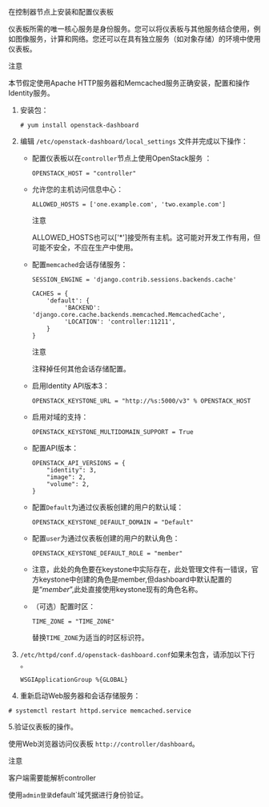 在控制器节点上安装和配置仪表板

仪表板所需的唯一核心服务是身份服务。您可以将仪表板与其他服务结合使用，例如图像服务，计算和网络。您还可以在具有独立服务（如对象存储）的环境中使用仪表板。 

注意

本节假定使用Apache HTTP服务器和Memcached服务正确安装，配置和操作Identity服务。

1. 安装包：

   ```
   # yum install openstack-dashboard
   ```

2. 编辑 `/etc/openstack-dashboard/local_settings` 文件并完成以下操作：

   - 配置仪表板以在`controller`节点上使用OpenStack服务 ：

     ```
     OPENSTACK_HOST = "controller"
     ```

   - 允许您的主机访问信息中心：

     ```
     ALLOWED_HOSTS = ['one.example.com', 'two.example.com']
     ```

     注意

     ALLOWED_HOSTS也可以['*']接受所有主机。这可能对开发工作有用，但可能不安全，不应在生产中使用。

   - 配置`memcached`会话存储服务：

     ```
     SESSION_ENGINE = 'django.contrib.sessions.backends.cache'
     
     CACHES = {
         'default': {
              'BACKEND': 'django.core.cache.backends.memcached.MemcachedCache',
              'LOCATION': 'controller:11211',
         }
     }
     ```

     注意

     注释掉任何其他会话存储配置。

   - 启用Identity API版本3：

     ```
     OPENSTACK_KEYSTONE_URL = "http://%s:5000/v3" % OPENSTACK_HOST
     ```

   - 启用对域的支持：

     ```
     OPENSTACK_KEYSTONE_MULTIDOMAIN_SUPPORT = True
     ```

   - 配置API版本：

     ```
     OPENSTACK_API_VERSIONS = {
         "identity": 3,
         "image": 2,
         "volume": 2,
     }
     ```

   - 配置`Default`为通过仪表板创建的用户的默认域：

     ```
     OPENSTACK_KEYSTONE_DEFAULT_DOMAIN = "Default"
     ```

   - 配置`user`为通过仪表板创建的用户的默认角色：

     ```
     OPENSTACK_KEYSTONE_DEFAULT_ROLE = "member"
     ```

   - 注意，此处的角色要在keystone中实际存在，此处管理文件有一错误，官方keystone中创建的角色是member,但dashboard中默认配置的是“_member_”,此处直接使用keystone现有的角色名称。

   - （可选）配置时区：

     ```
     TIME_ZONE = "TIME_ZONE"
     ```

     替换`TIME_ZONE`为适当的时区标识符。

3. `/etc/httpd/conf.d/openstack-dashboard.conf`如果未包含，请添加以下行 。

   ```
   WSGIApplicationGroup %{GLOBAL}
   ```

4. 重新启动Web服务器和会话存储服务：

```
# systemctl restart httpd.service memcached.service 
```

5.验证仪表板的操作。

使用Web浏览器访问仪表板 `http://controller/dashboard`。

注意

客户端需要能解析controller

使用`admin登录`default`域凭据进行身份验证。